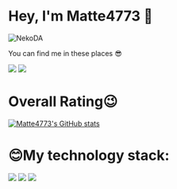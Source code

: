 # Hey, I'm Matte4773 👋

![NekoDA](https://user-images.githubusercontent.com/10679055/128811821-2c8b1822-602b-46d9-884b-20c9d65f649d.gif)

You can find me in these places 😎

[![](https://img.shields.io/badge/-blackunlocksky@gmail.com-911318?style=flat-square&logo=Mail.RU&logoColor=white)](mailto:blackunlocksky@gmail.com)
[![](https://img.shields.io/badge/Discord/Matte4773-6666FF?style=flat-square&logo=Discord&logoColor=0066FF)](https://discord.com/channels/@me/814091528984461323)

# Overall Rating😉
[![Matte4773's GitHub stats](https://github-readme-stats.vercel.app/api?username=Matte4773&show_icons=true&theme=synthwave)](https://github.com/anuraghazra/github-readme-stats)

# 😊My technology stack:
[![](https://img.shields.io/badge/Windows-10-2376bc?style=flat-square&logo=windows)](https://www.microsoft.com/windows/get-windows-10)
[![](https://img.shields.io/badge/Ubuntu-18.04-FF8247?style=flat-square&logo=ubuntu)](https://releases.ubuntu.com/18.04/)
[![](https://img.shields.io/badge/IDE-Visual%20Studio%20Code-blue?style=flat-square&logo=visual-studio-code)](https://code.visualstudio.com/)
<!--
**Matte4773/Matte4773** is a ✨ _special_ ✨ repository because its `README.md` (this file) appears on your GitHub profile.

Here are some ideas to get you started:

- 🔭 I’m currently working on ...
- 🌱 I’m currently learning ...
- 👯 I’m looking to collaborate on ...
- 🤔 I’m looking for help with ...
- 💬 Ask me about ...
- 📫 How to reach me: ...
- 😄 Pronouns: ...
- ⚡ Fun fact: ...
-->
